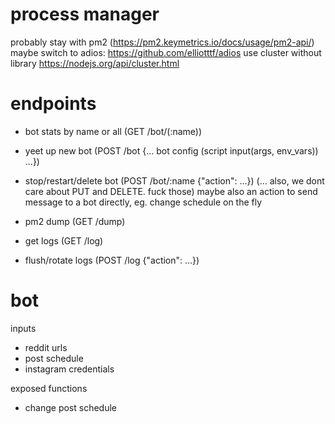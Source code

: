 # process manager

probably stay with pm2 (https://pm2.keymetrics.io/docs/usage/pm2-api/)
maybe switch to adios: https://github.com/elliotttf/adios
use cluster without library https://nodejs.org/api/cluster.html

# endpoints

- bot stats by name or all (GET /bot/(:name))
- yeet up new bot (POST /bot {... bot config (script input(args, env_vars)) ...})
- stop/restart/delete bot (POST /bot/:name {"action": ...}) (... also, we dont care about PUT and DELETE. fuck those)
  maybe also an action to send message to a bot directly, eg. change schedule on the fly

- pm2 dump (GET /dump)
- get logs (GET /log)
- flush/rotate logs (POST /log {"action": ...})

# bot

inputs

- reddit urls
- post schedule
- instagram credentials

exposed functions

- change post schedule
